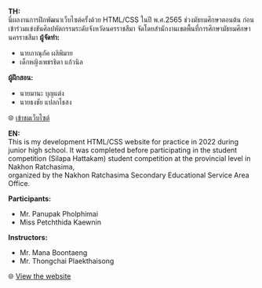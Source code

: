 **TH:**  
นี่ผลงานการฝึกพัฒนาเว็บไซต์ครั้งด้วย HTML/CSS ในปี พ.ศ.2565 ช่วงมัธยมศึกษาตอนต้น 
ก่อนเข้าร่วมแข่งขันศิลปหัตกรรมระดับจังหวัดนครราชสีมา 
จัดโดยสำนักงานเขตพื้นที่การศึกษามัธยมศึกษานครราชสีมา 
**ผู้จัดทำ:**  
- นายภาณุภัค ผลิพิมาย  
- เด็กหญิงเพชรธิดา แก้วนิล  

**ผู้ฝึกสอน:**  
- นายมานะ บุญแต่ง  
- นายธงชัย แปลกไธสง
  
🌐 [เข้าชมเว็บไซต์](https://irz-z.github.io/Development_panupak_web2.github.io/)


**EN:**  
This is my development HTML/CSS website for practice in 2022 during junior high school. 
It was completed before participating in the student competition (Silapa Hattakam) student competition at the provincial level in Nakhon Ratchasima,  
organized by the Nakhon Ratchasima Secondary Educational Service Area Office.  

**Participants:**  
- Mr. Panupak Pholphimai  
- Miss Petchthida Kaewnin  

**Instructors:**  
- Mr. Mana Boontaeng  
- Mr. Thongchai Plaekthaisong
  
🌐 [View the website](https://irz-z.github.io/Development_panupak_web2.github.io/)

